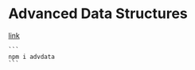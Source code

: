 # Advanced Data Structures
[link](https://drive.google.com/drive/folders/17BUPe-qA436em2St1FBWgXwAazVdyEk1?usp=sharing)


    ``` 
    npm i advdata
    ```
